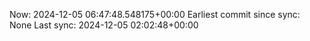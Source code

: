 Now: 2024-12-05 06:47:48.548175+00:00 Earliest commit since sync: None Last sync: 2024-12-05 02:02:48+00:00
